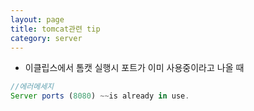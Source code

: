 ```yaml
---
layout: page
title: tomcat관련 tip
category: server
---
```


- 이클립스에서 톰캣 실행시 포트가 이미 사용중이라고 나올 때
```javascript
//에러메세지
Server ports (8080) ~~is already in use.
```
